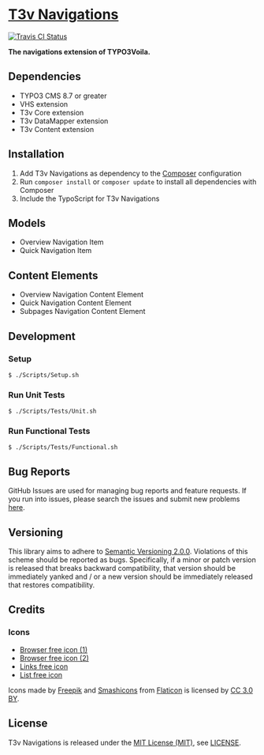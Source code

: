 [T3v Navigations]
===========

[![Travis CI Status][Travis CI Status]][Travis CI]

**The navigations extension of TYPO3Voila.**

Dependencies
------------

* TYPO3 CMS 8.7 or greater
* VHS extension
* T3v Core extension
* T3v DataMapper extension
* T3v Content extension

Installation
------------

1. Add T3v Navigations as dependency to the [Composer] configuration
2. Run `composer install` or `composer update` to install all dependencies with Composer
3. Include the TypoScript for T3v Navigations

Models
------

* Overview Navigation Item
* Quick Navigation Item

Content Elements
----------------

* Overview Navigation Content Element
* Quick Navigation Content Element
* Subpages Navigation Content Element

Development
-----------

### Setup

```
$ ./Scripts/Setup.sh
```

### Run Unit Tests

```
$ ./Scripts/Tests/Unit.sh
```

### Run Functional Tests

```
$ ./Scripts/Tests/Functional.sh
```

Bug Reports
-----------

GitHub Issues are used for managing bug reports and feature requests. If you run into issues, please search the issues
and submit new problems [here].

Versioning
----------

This library aims to adhere to [Semantic Versioning 2.0.0]. Violations of this scheme should be reported as bugs.
Specifically, if a minor or patch version is released that breaks backward compatibility, that version should be
immediately yanked and / or a new version should be immediately released that restores compatibility.

Credits
-------

### Icons

* [Browser free icon (1)]
* [Browser free icon (2)]
* [Links free icon]
* [List free icon]

Icons made by [Freepik] and [Smashicons] from [Flaticon] is licensed by [CC 3.0 BY].

License
-------

T3v Navigations is released under the [MIT License (MIT)], see [LICENSE].

[Acceptance testing TYPO3]: https://wiki.typo3.org/Acceptance_testing "Acceptance testing TYPO3"
[Automated testing TYPO3]: https://wiki.typo3.org/Automated_testing "Automated testing TYPO3"
[Browser free icon (1)]: https://www.flaticon.com/free-icon/browser_140800 "Browser free icon (1)"
[Browser free icon (2)]: https://www.flaticon.com/free-icon/browser_140808 "Browser free icon (2)"
[CC 3.0 BY]: http://creativecommons.org/licenses/by/3.0/ "Creative Commons BY 3.0"
[Composer]: https://getcomposer.org "Dependency Manager for PHP"
[Flaticon]: https://www.flaticon.com "Flaticon"
[Freepik]: https://www.flaticon.com/authors/freepik "Freepik"
[Functional testing TYPO3]: https://wiki.typo3.org/Functional_testing "Functional testing TYPO3"
[here]: https://github.com/t3v/t3v_navigations/issues "GitHub Issue Tracker"
[LICENSE]: https://raw.githubusercontent.com/t3v/t3v_navigations/master/LICENSE "License"
[Links free icon]: https://www.flaticon.com/free-icon/links_358937 "Links free icon"
[List free icon]: https://www.flaticon.com/free-icon/list_140881 "List free icon"
[MIT License (MIT)]: http://opensource.org/licenses/MIT "The MIT License (MIT)"
[Semantic Versioning 2.0.0]: http://semver.org "Semantic Versioning 2.0.0"
[Smashicons]: https://www.flaticon.com/authors/smashicons "Smashicons"
[T3v Navigations]: https://t3v.github.io/t3v_navigations/ "The navigations extension of TYPO3Voila."
[Travis CI]: https://travis-ci.org/t3v/t3v_navigations "T3v Navigations at Travis CI"
[Travis CI Status]: https://img.shields.io/travis/t3v/t3v_navigations.svg?style=flat "Travis CI Status"
[TYPO3voila]: https://github.com/t3v "“UH LÁLÁ, TYPO3!”"
[Unit Testing TYPO3]: https://wiki.typo3.org/Unit_Testing_TYPO3 "Unit testing TYPO3"
